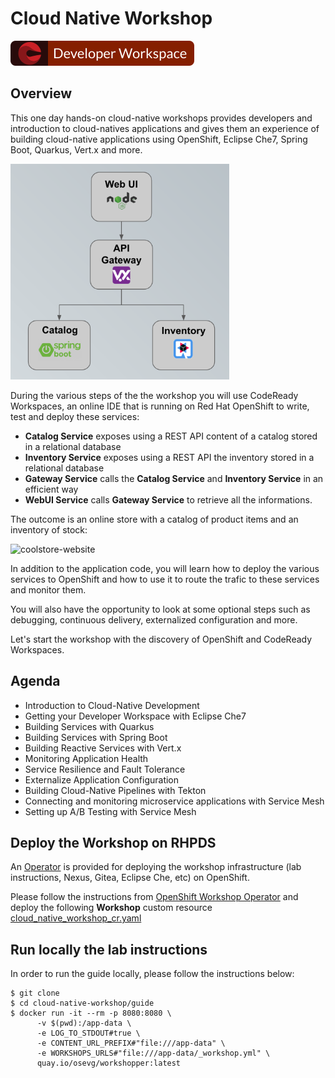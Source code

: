 # Cloud Native Workshop

[![Contribute](factory-contribute.svg)](https://codeready-che.apps.cluster-techtalk-9f28.techtalk-9f28.example.opentlc.com//factory?url=https://github.com//Red-Wine-Software/cloud-native-workshop/tree/ocp4.5-demo/)

## Overview

This one day hands-on cloud-native workshops provides developers and introduction to cloud-natives applications
and gives them an experience of building cloud-native applications using OpenShift, Eclipse Che7, Spring Boot,
Quarkus, Vert.x and more.

<img src="coolstore.png" width="350">

During the various steps of the the workshop you will use CodeReady Workspaces, an online IDE that is running on Red Hat OpenShift to write, test and deploy these services:

* **Catalog Service** exposes using a REST API content of a catalog stored in a relational database
* **Inventory Service** exposes using a REST API the inventory stored in a relational database
* **Gateway Service** calls the **Catalog Service** and **Inventory Service** in an efficient way
* **WebUI Service** calls **Gateway Service** to retrieve all the informations.

The outcome is an online store with a catalog of product items and an inventory of stock:

![coolstore-website](./bookbag/workshop/content/images/coolstore-web.png)

In addition to the application code, you will learn how to deploy the various services to OpenShift and how to use it to route the trafic to these services and monitor them.

You will also have the opportunity to look at some optional steps such as debugging, continuous delivery, externalized configuration and more.

Let's start the workshop with the discovery of OpenShift and CodeReady Workspaces.

## Agenda

* Introduction to Cloud-Native Development
* Getting your Developer Workspace with Eclipse Che7
* Building Services with Quarkus
* Building Services with Spring Boot
* Building Reactive Services with Vert.x
* Monitoring Application Health
* Service Resilience and Fault Tolerance
* Externalize Application Configuration
* Building Cloud-Native Pipelines with Tekton
* Connecting and monitoring microservice applications with Service Mesh
* Setting up A/B Testing with Service Mesh

## Deploy the Workshop on RHPDS

An [Operator](https://docs.openshift.com/container-platform/4.2/operators/olm-what-operators-are.html)
is provided for deploying the workshop infrastructure (lab instructions, Nexus, Gitea, Eclipse Che, etc)
on OpenShift.

Please follow the instructions from [OpenShift Workshop Operator](https://github.com/mcouliba/openshift-workshop-operator)
and deploy the following **Workshop** custom resource [cloud_native_workshop_cr.yaml](https://github.com/mcouliba/openshift-workshop-operator/blob/master/deploy/crds/cloud_native_workshop_cr.yaml)

## Run locally the lab instructions

In order to run the guide locally, please follow the instructions below:

```
$ git clone
$ cd cloud-native-workshop/guide
$ docker run -it --rm -p 8080:8080 \
      -v $(pwd):/app-data \
      -e LOG_TO_STDOUT#true \
      -e CONTENT_URL_PREFIX#"file:///app-data" \
      -e WORKSHOPS_URLS#"file:///app-data/_workshop.yml" \
      quay.io/osevg/workshopper:latest
```
